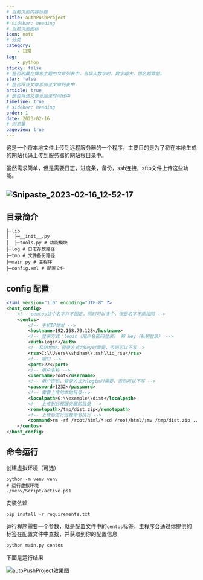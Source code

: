 ```yaml
---
# 当前页面内容标题
title: authPushProject
# sidebar: heading
# 当前页面图标
icon: note
# 分类
category:
    - 日常
tag:
    - python
sticky: false
# 是否收藏在博客主题的文章列表中，当填入数字时，数字越大，排名越靠前。
star: false
# 是否将该文章添加至文章列表中
article: true
# 是否将该文章添加至时间线中
timeline: true
# sidebar: heading
order: 1
date: 2023-02-16
# 浏览量
pageview: true
---
```


这是一个将本地文件上传到远程服务器的一个程序，主要目的是为了将在本地生成的网站代码上传到服务器的网站根目录中。

虽然需求简单，但是需要日志，进度条，备份，ssh连接，sftp文件上传这些功能。

## ![Snipaste_2023-02-16_12-52-17](https://shihao-icu-1304033786.cos.ap-shanghai.myqcloud.com/shihao.icu/Snipaste_2023-02-16_12-52-17.png)

## 目录简介

```
├─lib
│  ├─__init__.py
│  ├─tools.py # 功能模块
├─log # 日志存放路径
├─tmp # 文件备份路径
├─main.py # 主程序
├─config.xml # 配置文件
```

## config 配置

```xml
<?xml version="1.0" encoding="UTF-8" ?>
<host_config>
    <!-- centos这个名字并不固定，同时可以多个，但是名字不能相同 -->
    <centos>
        <!-- 主机IP地址 -->
        <hostname>192.168.79.128</hostname>
        <!-- 登录方式：login（用户名密码登录） 和 key（私钥登录） -->
        <auth>login</auth>
        <!--私钥地址，登录方式为key时需要，否则可以不写-->
        <rsa>C:\\Users\\shihao\\.ssh\\id_rsa</rsa>
        <!-- 端口 -->
        <port>22</port>
        <!-- 用户名称 -->
        <username>root</username>
        <!-- 用户密码，登录方式为login时需要，否则可以不写 -->
        <password>1232</password>
        <!-- 需要上传的本地目录-->
        <localpath>G:\\example\\dist</localpath>
        <!-- 上传到远程服务器的目录 -->
        <remotepath>/tmp/dist.zip</remotepath>
        <!-- 上传后进行远程命令执行 -->
        <command>rm -rf /root/html/*;cd /root/html/;mv /tmp/dist.zip ./;unzip dist.zip</command>
    </centos>
</host_config>
```

## 命令运行

创建虚拟环境（可选）

```shell
python -m venv venv
# 运行虚拟环境
./venv/Script/active.ps1
```

安装依赖

```shell
pip install -r requirements.txt
```

运行程序需要一个参数，就是配置文件中的`centos`标签，主程序会通过你提供的标签在配置文件中查找，并获取到你的配置信息

```python
python main.py centos 
```

下面是运行结果

![autoPushProject效果图](https://shihao-icu-1304033786.cos.ap-shanghai.myqcloud.com/shihao.icu/autoPushProject效果图.gif)